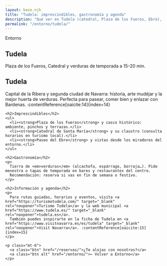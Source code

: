 ```yaml
---
layout: base.njk
title: "Tudela: imprescindibles, gastronomía y agenda"
description: "Qué ver en Tudela (catedral, Plaza de los Fueros, Ebro), dónde comer verduras de temporada y dónde consultar la agenda oficial."
permalink: "/entorno/tudela/"
---
```

<section class="page-hero full-bleed tierra sm"
         tyle="background-image:url('/images/plaza-tudela.jpg')"
         aria-label="Tudela: Plaza de los Fueros, Catedral y Ebro">
  <div class="overlay" aria-hidden="true"></div>
  <div class="inner container">
    <p class="kicker">Entorno</p>
    <h1>Tudela</h1>
    <p class="page-lead">Plaza de los Fueros, Catedral y verduras de temporada a 15–20 min.</p>
  </div>
</section>
<section class="container prose">
  <div class="card">
    <h1>Tudela</h1>
    <p>
      Capital de la Ribera y segunda ciudad de Navarra: historia, arte mudéjar y la mejor huerta de verduras.
      Perfecta para pasear, comer bien y enlazar con Bardenas. :contentReference[oaicite:14]{index=14}
    </p>

    <h2>Imprescindibles</h2>
    <ul>
      <li><strong>Plaza de los Fueros</strong> y casco histórico: ambiente, pinchos y terrazas.</li>
      <li><strong>Catedral de Santa María</strong> y su claustro (consulta horarios en turismo local).</li>
      <li><strong>Paseo del Ebro</strong> y vistas desde los miradores del entorno.</li>
    </ul>

    <h2>Gastronomía</h2>
    <p>
      Tierra de <em>verduras</em> (alcachofa, espárrago, borraja…). Pide menestra o tapas de temporada en bares y restaurantes del centro.
      Recomendación: reserva si vas en fin de semana o festivo.
    </p>

    <h2>Información y agenda</h2>
    <p>
      Para rutas guiadas, horarios y eventos, visita <a href="https://turismotudela.com/" target="_blank" rel="noopener">Turismo Tudela</a> y la web municipal <a href="https://www.tudela.es/" target="_blank" rel="noopener">tudela.es</a>.
      También puedes inspirarte en la ficha de Tudela en <a href="https://www.visitnavarra.es/es/tudela" target="_blank" rel="noopener">Visit Navarra</a>. :contentReference[oaicite:15]{index=15}
    </p>

    <p class="mt-6">
      <a class="btn" href="/reservas/">¿Te alojas con nosotros?</a>
      <a class="btn alt" href="/entorno/">← Volver a Entorno</a>
    </p>
  </div>
</section>
